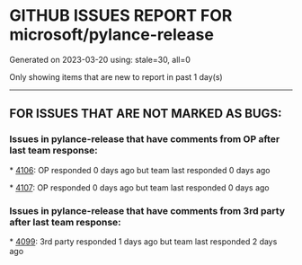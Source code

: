 
# GITHUB ISSUES REPORT FOR microsoft/pylance-release


Generated on 2023-03-20 using: stale=30, all=0


Only showing items that are new to report in past 1 day(s)


---

## FOR ISSUES THAT ARE NOT MARKED AS BUGS:


### Issues in pylance-release that have comments from OP after last team response:


\* [4106](https://github.com/microsoft/pylance-release/issues/4106 "Stub a file for auto-complete ?"): OP responded 0 days ago but team last responded 0 days ago

\* [4107](https://github.com/microsoft/pylance-release/issues/4107 "Appropriate 'Illegal Type Annotation' Error?"): OP responded 0 days ago but team last responded 0 days ago

### Issues in pylance-release that have comments from 3rd party after last team response:


\* [4099](https://github.com/microsoft/pylance-release/issues/4099 "Introspecting Enumerations?"): 3rd party responded 1 days ago but team last responded 2 days ago
